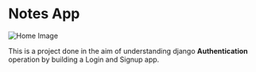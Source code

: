 # Notes App

![Home Image](https://github.com/DannySanchez6658/Django-Playground/blob/main/Notes-App/static/images/home.png)

This is a project done in the aim of understanding django **Authentication** operation by building a Login and Signup app.
